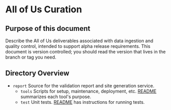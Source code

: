 # All of Us Curation

## Purpose of this document

Describe the All of Us deliverables associated with data ingestion and quality control, intended to support 
alpha release requirements. This document is version controlled; you should read the version that lives in the branch 
or tag you need.

## Directory Overview

*   `report` Source for the validation report and site generation service.
    *   `tools` Scripts for setup, maintenance, deployment, etc.
        [README](report/tools/README.md) summarizes each tool's purpose.
    *   `test` Unit tests.
        [README](report/test/README.md) has instructions for running tests.
